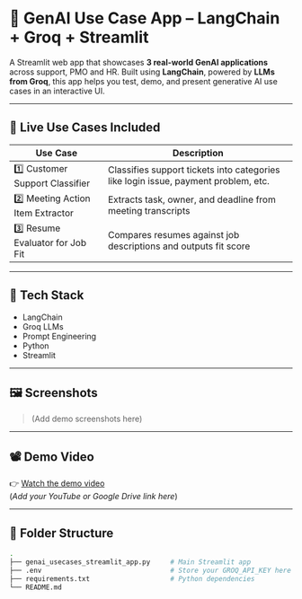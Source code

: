 # 🤖 GenAI Use Case App – LangChain + Groq +  Streamlit

A Streamlit web app that showcases **3 real-world GenAI applications** across support, PMO and HR. Built using **LangChain**, powered by **LLMs from Groq**, this app helps you test, demo, and present generative AI use cases in an interactive UI.

---

## 🚀 Live Use Cases Included

| Use Case                             | Description |
|-------------------------------------|-------------|
| 1️⃣ Customer Support Classifier      | Classifies support tickets into categories like login issue, payment problem, etc. |
| 2️⃣ Meeting Action Item Extractor    | Extracts task, owner, and deadline from meeting transcripts |
| 3️⃣ Resume Evaluator for Job Fit     | Compares resumes against job descriptions and outputs fit score |

---

## 🧰 Tech Stack

- LangChain
- Groq LLMs
- Prompt Engineering
- Python
- Streamlit

---

## 🖼️ Screenshots

> (Add demo screenshots here)

---

## 📽️ Demo Video

👉 [Watch the demo video](#)  
(*Add your YouTube or Google Drive link here*)

---

## 📁 Folder Structure

```bash
.
├── genai_usecases_streamlit_app.py     # Main Streamlit app
├── .env                                # Store your GROQ_API_KEY here
├── requirements.txt                    # Python dependencies
└── README.md
